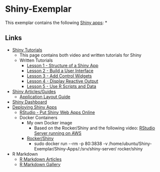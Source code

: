 # Shiny-Exemplar

This exemplar contains the following [Shiny apps](https://shiny.rstudio.com/):
*

## Links
* [Shiny Tutorials](https://shiny.rstudio.com/tutorial/)
  * This page contains both video and written tutorials for Shiny
  * Written Tutorials
    * [Lesson 1 - Structure of a Shiny App](https://shiny.rstudio.com/tutorial/written-tutorial/lesson1/)
    * [Lesson 2 - Build a User Interface](https://shiny.rstudio.com/tutorial/written-tutorial/lesson2/)
    * [Lesson 3 - Add Control Widgets](https://shiny.rstudio.com/tutorial/written-tutorial/lesson3/)
    * [Lesson 4 - Display Reactive Output](https://shiny.rstudio.com/tutorial/written-tutorial/lesson4/)
    * [Lesson 5 - Use R Scripts and Data](https://shiny.rstudio.com/tutorial/written-tutorial/lesson5/)
* [Shiny Articles/Guides](https://shiny.rstudio.com/articles/)
  * [Application Layout Guide](https://shiny.rstudio.com/articles/layout-guide.html)
* [Shiny Dashboard](https://rstudio.github.io/shinydashboard/)
* [Deploying Shiny Apps](https://shiny.rstudio.com/deploy/)
  * [RStudio - Put Shiny Web Apps Online](https://www.rstudio.com/products/shiny/shiny-server/)
  * Docker Containers
    * My own Docker image
      * Based on the Rocker/Shiny and the following video:  [RStudio Server running on AWS](https://www.youtube.com/watch?v=zJuFpqB01u4)
    * [Rocker/Shiny](https://hub.docker.com/r/rocker/shiny/)
      * sudo docker run --rm -p 80:3838 -v /home/ubuntu/Shiny-Exemplar/Shiny-Apps/:/srv/shiny-server/ rocker/shiny
* R Markdown
  * [R Markdown Articles](http://rmarkdown.rstudio.com/articles.html)
  * [R Markdown Gallery](http://rmarkdown.rstudio.com/gallery.html)
